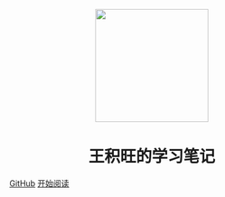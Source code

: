 <p align="center">
<img src="https://upload-images.jianshu.io/upload_images/17801722-64eb955e910fdafe.jpg?imageMogr2/auto-orient/strip%7CimageView2/2/w/1240" width="200" height="200"/>
</p>
<h1 align="center">王积旺的学习笔记</h1>


[GitHub](https://github.com/wangjiwang/Johnny_docs)
[开始阅读](#王积旺的学习笔记)




